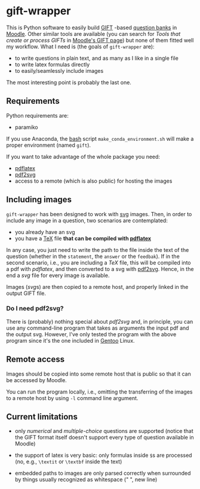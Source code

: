 # gift-wrapper

This is Python software to easily build [GIFT](https://docs.moodle.org/38/en/GIFT_format) -based [question banks](https://docs.moodle.org/38/en/Question_bank) in [Moodle](https://moodle.org/). Other similar tools are available (you can search for *Tools that create or process GIFTs* in [Moodle's GIFT page](https://docs.moodle.org/38/en/GIFT_format)) but none of them fitted well my workflow. What I need is (the goals of `gift-wrapper` are):

* to write questions in plain text, and as many as I like in a single file
* to write latex formulas directly
* to easily/seamlessly include images

The most interesting point is probably the last one.

## Requirements

Python requirements are:

- paramiko

If you use Anaconda, the [bash](https://en.wikipedia.org/wiki/Bash_%28Unix_shell%29) script `make_conda_environment.sh` will make a proper environment (named `gift`).

If you want to take advantage of the whole package you need:

* [pdflatex](https://en.wikipedia.org/wiki/PdfTeX)
* [pdf2svg](https://github.com/dawbarton/pdf2svg/)
* access to a remote (which is also public) for hosting the images

## Including images

`gift-wrapper` has been designed to work with [svg](https://en.wikipedia.org/wiki/Scalable_Vector_Graphics) images. Then, in order to include any image in a question, two scenarios are contemplated:

* you already have an svg
* you have a [TeX](https://en.wikipedia.org/wiki/TeX) file **that can be compiled with [pdflatex](https://en.wikipedia.org/wiki/PdfTeX)**

In any case, you just need to write the path to the file inside the text of the question (whether in the `statement`, the `answer` or the `feedbak`). If in the second scenario, i.e., you are including a *TeX* file, this will be compiled into a pdf with *pdflatex*, and then converted to a svg with [pdf2svg](https://github.com/dawbarton/pdf2svg/). Hence, in the end a *svg* file for every image is available.

Images (*svg*s) are then copied to a remote host, and properly linked in the output GIFT file.

### Do I need pdf2svg?

There is (probably) nothing special about *pdf2svg* and, in principle, you can use any command-line program that takes as arguments the input pdf and the output svg. However, I've only tested the program with the above program since it's the one included in [Gentoo](https://www.gentoo.org/) Linux.

## Remote access

Images should be copied into some remote host that is public so that it can be accessed by Moodle.

You can run the program locally, i.e., omitting the transferring of the images to a remote host by using `-l` command line argument.

## Current limitations

- only *numerical* and *multiple-choice* questions are supported (notice that the GIFT format itself doesn't support every type of question available in Moodle)

- the support of latex is very basic: only formulas inside `$`s are processed (no, e.g., `\textit` or `\textbf` inside the text)

- embedded paths to images are only parsed correctly when surrounded by things usually recognized as whitespace (" ", new line)